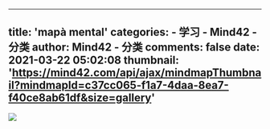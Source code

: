 
---
title: 'mapà mental'
categories: 
    - 学习
    - Mind42 - 分类
author: Mind42 - 分类
comments: false
date: 2021-03-22 05:02:08
thumbnail: 'https://mind42.com/api/ajax/mindmapThumbnail?mindmapId=c37cc065-f1a7-4daa-8ea7-f40ce8ab61df&size=gallery'
---

<div>   
<img src="https://mind42.com/api/ajax/mindmapThumbnail?mindmapId=c37cc065-f1a7-4daa-8ea7-f40ce8ab61df&size=gallery" referrerpolicy="no-referrer"><p>
                                    </p>  
</div>
            